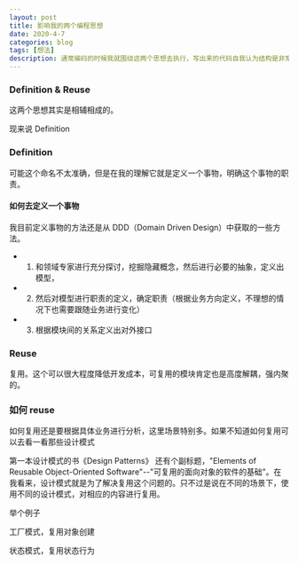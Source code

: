 ```yaml
---
layout: post
title: 影响我的两个编程思想
date: 2020-4-7
categories: blog
tags: [想法]
description: 通常编码的时候我就围绕这两个思想去执行，写出来的代码自我认为结构是非常清晰的。
---
```


### Definition & Reuse

这两个思想其实是相辅相成的。

现来说 Definition

### Definition

可能这个命名不太准确，但是在我的理解它就是定义一个事物，明确这个事物的职责。

#### 如何去定义一个事物

我目前定义事物的方法还是从 DDD（Domain Driven Design）中获取的一些方法。

-   1. 和领域专家进行充分探讨，挖掘隐藏概念，然后进行必要的抽象，定义出模型，
-   2. 然后对模型进行职责的定义，确定职责（根据业务方向定义，不理想的情况下也需要跟随业务进行变化）
-   3. 根据模块间的关系定义出对外接口

### Reuse

复用。这个可以很大程度降低开发成本，可复用的模块肯定也是高度解耦，强内聚的。

### 如何 reuse

如何复用还是要根据具体业务进行分析，这里场景特别多。如果不知道如何复用可以去看一看那些设计模式

第一本设计模式的书《Design Patterns》 还有个副标题，"Elements of Reusable Object-Oriented Software"--"可复用的面向对象的软件的基础"。在我看来，设计模式就是为了解决复用这个问题的。只不过是说在不同的场景下，使用不同的设计模式，对相应的内容进行复用。

举个例子

工厂模式，复用对象创建

状态模式，复用状态行为
